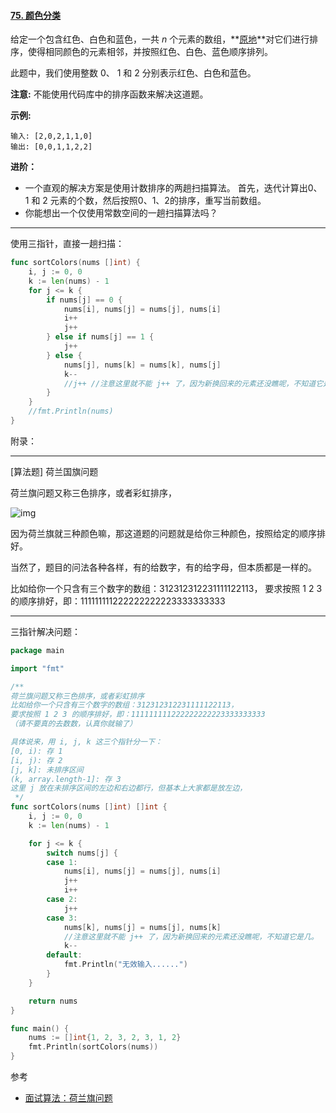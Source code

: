 #### [75. 颜色分类](https://leetcode-cn.com/problems/sort-colors/)

给定一个包含红色、白色和蓝色，一共 *n* 个元素的数组，**[原地](https://baike.baidu.com/item/原地算法)**对它们进行排序，使得相同颜色的元素相邻，并按照红色、白色、蓝色顺序排列。

此题中，我们使用整数 0、 1 和 2 分别表示红色、白色和蓝色。

**注意:**
不能使用代码库中的排序函数来解决这道题。

**示例:**

```
输入: [2,0,2,1,1,0]
输出: [0,0,1,1,2,2]
```

**进阶：**

- 一个直观的解决方案是使用计数排序的两趟扫描算法。
  首先，迭代计算出0、1 和 2 元素的个数，然后按照0、1、2的排序，重写当前数组。
- 你能想出一个仅使用常数空间的一趟扫描算法吗？

---

使用三指针，直接一趟扫描：

```go
func sortColors(nums []int) {
	i, j := 0, 0
	k := len(nums) - 1
	for j <= k {
		if nums[j] == 0 {
			nums[i], nums[j] = nums[j], nums[i]
			i++
			j++
		} else if nums[j] == 1 {
			j++
		} else {
			nums[j], nums[k] = nums[k], nums[j]
			k--
			//j++ //注意这里就不能 j++ 了，因为新换回来的元素还没瞧呢，不知道它是几。
		}
	}
	//fmt.Println(nums)
}
```

附录：

-----

[算法题] 荷兰国旗问题

荷兰旗问题又称三色排序，或者彩虹排序，

![img](https://mmbiz.qpic.cn/mmbiz_png/og5r7PHGHojV6Sw9k2JVCnwNukNibOkrHxFa7ibhP12NhPNjkA9769E4EkwHiawqVKME0EheTAo2G0At9uhtWpib1A/640?wx_fmt=png&tp=webp&wxfrom=5&wx_lazy=1&wx_co=1)

因为荷兰旗就三种颜色嘛，那这道题的问题就是给你三种颜色，按照给定的顺序排好。

当然了，题目的问法各种各样，有的给数字，有的给字母，但本质都是一样的。

比如给你一个只含有三个数字的数组：312312312231111122113，
要求按照 1 2 3 的顺序排好，即：111111111222222222223333333333

----

三指针解决问题：

```go
package main

import "fmt"

/**
荷兰旗问题又称三色排序，或者彩虹排序
比如给你一个只含有三个数字的数组：312312312231111122113，
要求按照 1 2 3 的顺序排好，即：111111111222222222223333333333
（请不要真的去数数，认真你就输了）

具体说来，用 i, j, k 这三个指针分一下：
[0, i): 存 1
[i, j): 存 2
[j, k]: 未排序区间
(k, array.length-1]: 存 3
这里 j 放在未排序区间的左边和右边都行，但基本上大家都是放左边，
 */
func sortColors(nums []int) []int {
	i, j := 0, 0
	k := len(nums) - 1

	for j <= k {
		switch nums[j] {
		case 1:
			nums[i], nums[j] = nums[j], nums[i]
			j++
			i++
		case 2:
			j++
		case 3:
			nums[k], nums[j] = nums[j], nums[k]
			//注意这里就不能 j++ 了，因为新换回来的元素还没瞧呢，不知道它是几。
			k--
		default:
			fmt.Println("无效输入......")
		}
	}

	return nums
}

func main() {
	nums := []int{1, 2, 3, 2, 3, 1, 2}
	fmt.Println(sortColors(nums))
}
```

参考

- [面试算法：荷兰旗问题](https://mp.weixin.qq.com/s/OypQ-mzIqJQ_3pohi9wBGQ)

